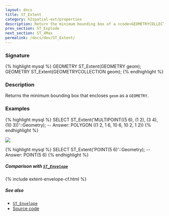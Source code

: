 ```yaml
---
layout: docs
title: ST_Extent
category: h2spatial-ext/properties
description: Return the minimum bounding box of a <code>GEOMETRYCOLLECTION</code>
prev_section: ST_Explode
next_section: ST_XMax
permalink: /docs/dev/ST_Extent/
---
```

 
### Signature

{% highlight mysql %}
GEOMETRY ST_Extent(GEOMETRY geom);
GEOMETRY ST_Extent(GEOMETRYCOLLECTION geom);
{% endhighlight %}

### Description

Returns the minimum bounding box that encloses `geom` as a `GEOMETRY`.

### Examples

{% highlight mysql %}
SELECT ST_Extent('MULTIPOINT((5 6), (1 2), (3 4), (10 3))'::Geometry);
-- Answer: POLYGON ((1 2, 1 6, 10 6, 10 2, 1 2))
{% endhighlight %}

<img class="displayed" src="../ST_Extent1.png"/>

{% highlight mysql %}
SELECT ST_Extent('POINT(5 6)'::Geometry);
-- Answer: POINT(5 6)
{% endhighlight %}

##### Comparison with [`ST_Envelope`](../ST_Envelope)

{% include extent-envelope-cf.html %}

##### See also
* [`ST_Envelope`](../ST_Envelope)
* <a href="https://github.com/irstv/H2GIS/blob/master/h2spatial-ext/src/main/java/org/h2gis/h2spatialext/function/spatial/properties/ST_Extent.java" target="_blank">Source code</a>
